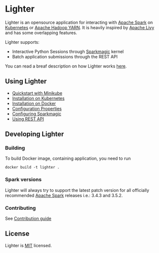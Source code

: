 # Lighter

Lighter is an opensource application for interacting with [Apache Spark](https://spark.apache.org/) on [Kubernetes](https://kubernetes.io/) or [Apache Hadoop YARN](https://hadoop.apache.org/docs/current/hadoop-yarn/hadoop-yarn-site/YARN.html). It is heavily inspired by [Apache Livy](https://livy.incubator.apache.org/) and has some overlapping features.

Lighter supports:
- Interactive Python Sessions through [Sparkmagic](https://github.com/jupyter-incubator/sparkmagic) kernel
- Batch application submissions through the REST API

You can read a breaf description on how Lighter works [here](./docs/architecture.md).

## Using Lighter
- [Quickstart with Minikube](./quickstart/README.md)
- [Installation on Kubernetes](./docs/kubernetes.md)
- [Installation on Docker](./docs/docker.md)
- [Configuration Properties](./docs/configuration.md)
- [Configuring Sparkmagic](./docs/sparkmagic.md)
- [Using REST API](./docs/rest.md)

## Developing Lighter

### Building

To build Docker image, containing application, you need to run

```
docker build -t lighter .
```

### Spark versions

Lighter will always try to support the latest patch version for all officially recommended [Apache Spark](https://spark.apache.org/) releases i.e.: 3.4.3 and 3.5.2.

### Contributing

See [Contribution guide](./docs/CONTRIBUTING.md)

## License

Lighter is [MIT](./LICENSE.txt) licensed.
